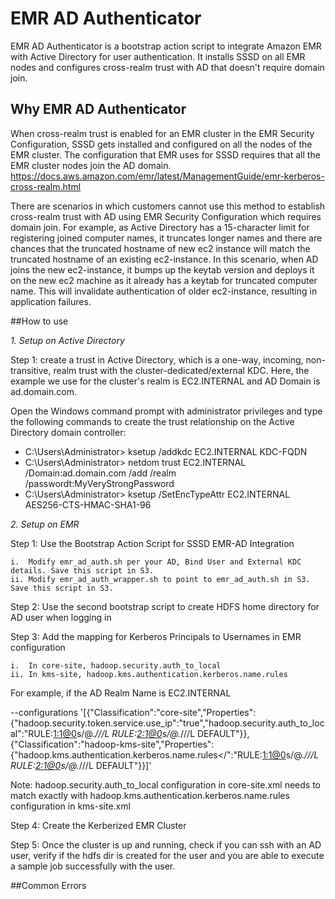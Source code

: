 # EMR AD Authenticator

EMR AD Authenticator is a bootstrap action script to integrate Amazon EMR with Active Directory for user authentication. It installs SSSD on all EMR  nodes and configures cross-realm trust with AD that doesn't require domain join. 

## Why EMR AD Authenticator
 
When cross-realm trust is enabled for an EMR cluster in the EMR Security Configuration, SSSD gets installed and configured on all the nodes of the EMR cluster. The configuration that EMR uses for SSSD requires that all the EMR cluster nodes join the AD domain. 
<https://docs.aws.amazon.com/emr/latest/ManagementGuide/emr-kerberos-cross-realm.html>

There are scenarios in which customers cannot use this method to establish cross-realm trust with AD using EMR Security Configuration which requires domain join. For example, as Active Directory has a 15-character limit for registering joined computer names, it truncates longer names and there are chances that the truncated hostname of new ec2 instance will match the truncated hostname of an existing ec2-instance. In this scenario, when AD joins the new ec2-instance, it bumps up the keytab version and deploys it on the new ec2 machine as it already has a keytab for truncated computer name. This will invalidate authentication of older ec2-instance, resulting in application failures.

 
##How to use

*1. Setup on Active Directory* 

Step 1: create a trust in Active Directory, which is a one-way, incoming, non-transitive, realm trust with the cluster-dedicated/external KDC. Here, the example we use for the cluster's realm is EC2.INTERNAL and AD Domain is ad.domain.com.

Open the Windows command prompt with administrator privileges and type the following commands to create the trust relationship on the Active Directory domain controller:

* C:\Users\Administrator> ksetup /addkdc EC2.INTERNAL KDC-FQDN
* C:\Users\Administrator> netdom trust EC2.INTERNAL /Domain:ad.domain.com /add /realm /passwordt:MyVeryStrongPassword
* C:\Users\Administrator> ksetup /SetEncTypeAttr EC2.INTERNAL AES256-CTS-HMAC-SHA1-96

*2. Setup on EMR*

Step 1: Use the Bootstrap Action Script for SSSD EMR-AD Integration 

	i.  Modify emr_ad_auth.sh per your AD, Bind User and External KDC details. Save this script in S3.
	ii. Modify emr_ad_auth_wrapper.sh to point to emr_ad_auth.sh in S3. Save this script in S3.

Step 2: Use the second bootstrap script to create HDFS home directory for AD user when logging in

Step 3: Add the mapping for Kerberos Principals to Usernames in EMR configuration

	i.  In core-site, hadoop.security.auth_to_local
	ii. In kms-site, hadoop.kms.authentication.kerberos.name.rules

For example, if the AD Realm Name is EC2.INTERNAL

--configurations '[{"Classification":"core-site","Properties":{"hadoop.security.token.service.use_ip":"true","hadoop.security.auth_to_local":"RULE:[1:$1@$0](.*@EC2\\.INTERNAL)s/@.*///L RULE:[2:$1@$0](.*@EC2\\.INTERNAL)s/@.*///L DEFAULT"}},{"Classification":"hadoop-kms-site","Properties":{"hadoop.kms.authentication.kerberos.name.rules<\/":"RULE:[1:$1@$0](.*@EC2.INTERNAL)s/@.*///L RULE:[2:$1@$0](.*@EC2.INTERNAL)s/@.*///L DEFAULT"}}]'

Note:  hadoop.security.auth_to_local configuration in core-site.xml needs to match exactly with hadoop.kms.authentication.kerberos.name.rules configuration in kms-site.xml

Step 4: Create the Kerberized EMR Cluster

Step 5: Once the cluster is up and running, check if you can ssh with an AD user, verify if the hdfs dir is created for the user and you are able to execute a sample job successfully with the user.

##Common Errors


